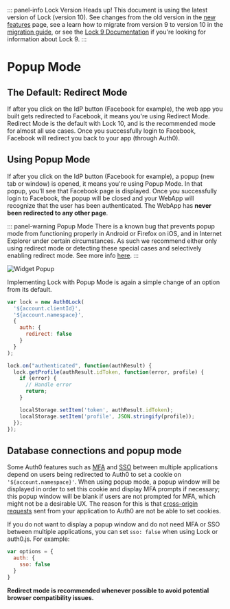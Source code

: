 ::: panel-info Lock Version
Heads up! This document is using the latest version of Lock (version 10). See changes from the old version in the [new features](/libraries/lock/v10/new-features) page, see a learn how to migrate from version 9 to version 10 in the [migration guide](/libraries/lock/v10/migration-guide), or see the [Lock 9 Documentation](/libraries/lock/v9) if you're looking for information about Lock 9.
:::

# Popup Mode

## The Default: Redirect Mode

If after you click on the IdP button (Facebook for example), the web app you built gets redirected to Facebook, it means you're using Redirect Mode. Redirect Mode is the default with Lock 10, and is the recommended mode for almost all use cases. Once you successfully login to Facebook, Facebook will redirect you back to your app (through Auth0). 

## Using Popup Mode

If after you click on the IdP button (Facebook for example), a popup (new tab or window) is opened, it means you're using Popup Mode. In that popup, you'll see that Facebook page is displayed. Once you successfully login to Facebook, the popup will be closed and your WebApp will recognize that the user has been authenticated. The WebApp has **never been redirected to any other page**.

::: panel-warning Popup Mode
There is a known bug that prevents popup mode from functioning properly in Android or Firefox on iOS, and in Internet Explorer under certain circumstances. As such we recommend either only using redirect mode or detecting these special cases and selectively enabling redirect mode. See more info [here](https://ask.auth0.com/t/popup-login-window-is-not-closed-after-authentication/2843).
:::

![Widget Popup](https://cloudup.com/cg8u9kVV5Vh+)

Implementing Lock with Popup Mode is again a simple change of an option from its default.

```js
var lock = new Auth0Lock(
  '${account.clientId}',
  '${account.namespace}',
  {
    auth: { 
      redirect: false 
    }
  }
);

lock.on("authenticated", function(authResult) {
  lock.getProfile(authResult.idToken, function(error, profile) {
    if (error) {
      // Handle error
      return;
    }

    localStorage.setItem('token', authResult.idToken);
    localStorage.setItem('profile', JSON.stringify(profile));
  });
});
```

## Database connections and popup mode

Some Auth0 features such as [MFA](/multifactor-authentication) and [SSO](/sso/single-sign-on) between multiple applications depend on users being redirected to Auth0 to set a cookie on `'${account.namespace}'`.
When using popup mode, a popup window will be displayed in order to set this cookie and display MFA prompts if necessary; this popup window will be blank if users are not prompted for MFA, which might not be a desirable UX.
The reason for this is that [cross-origin requests](https://auth0.com/docs/auth-api#!#post--oauth-ro) sent from your application to Auth0 are not be able to set cookies.

If you do not want to display a popup window and do not need MFA or SSO between multiple applications, you can set `sso: false` when using Lock or auth0.js.
For example:

```js
var options = {
  auth: {
    sso: false
  }
}
```

**Redirect mode is recommended whenever possible to avoid potential browser compatibility issues.**